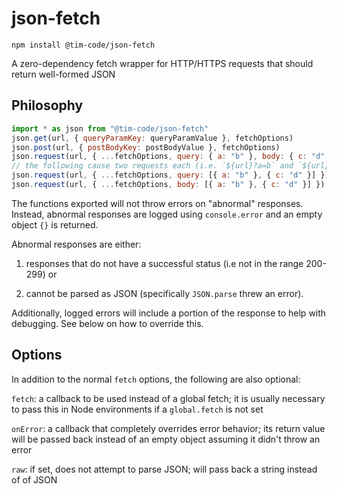 # json-fetch

```
npm install @tim-code/json-fetch
```

A zero-dependency fetch wrapper for HTTP/HTTPS requests that should return well-formed JSON

## Philosophy

```js
import * as json from "@tim-code/json-fetch"
json.get(url, { queryParamKey: queryParamValue }, fetchOptions)
json.post(url, { postBodyKey: postBodyValue }, fetchOptions)
json.request(url, { ...fetchOptions, query: { a: "b" }, body: { c: "d" } })
// the following cause two requests each (i.e. `${url}?a=b` and `${url}?c=d`):
json.request(url, { ...fetchOptions, query: [{ a: "b" }, { c: "d" }] })
json.request(url, { ...fetchOptions, body: [{ a: "b" }, { c: "d" }] })
```

The functions exported will not throw errors on "abnormal" responses. Instead, abnormal responses are logged using `console.error` and an empty object `{}` is returned.

Abnormal responses are either:

1. responses that do not have a successful status (i.e not in the range 200-299) or

2. cannot be parsed as JSON (specifically `JSON.parse` threw an error).

Additionally, logged errors will include a portion of the response to help with debugging. See below on how to override this.

## Options

In addition to the normal `fetch` options, the following are also optional:

`fetch`: a callback to be used instead of a global fetch; it is usually necessary to pass this in Node environments if a `global.fetch` is not set

`onError`: a callback that completely overrides error behavior; its return value will be passed back instead of an empty object assuming it didn't throw an error

`raw`: if set, does not attempt to parse JSON; will pass back a string instead of of JSON
